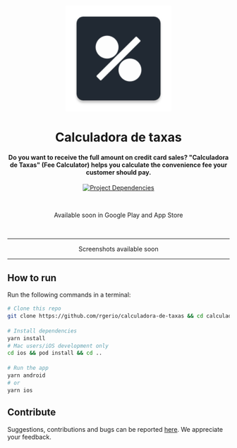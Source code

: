 <p align="center">
    <img src="https://github.com/rgerio/calculadora-de-taxas/blob/main/android/app/src/main/res/mipmap-xxxhdpi/ic_launcher.png" width="240px" alt="Calculadora de Taxas logo">
    <h1 align="center">Calculadora de taxas</h1>
</p>
<h4 align="center">Do you want to receive the full amount on credit card sales? "Calculadora de Taxas" (Fee Calculator) helps you calculate the convenience fee your customer should pay.</h4>

<p align="center">
  <a href="https://github.com/react-native-community/releases/blob/master/CHANGELOG.md">
    <img src="https://img.shields.io/github/package-json/dependency-version/rgerio/calculadora-de-taxas/react-native?color=%2361dafb" alt="Project Dependencies">
  </a>
</p>

<br />

<p align="center">
  Available soon in Google Play and App Store
</p>

<br />


---

<p align="center">
  Screenshots available soon
</p>

---

## How to run

Run the following commands in a terminal:

```bash
# Clone this repo
git clone https://github.com/rgerio/calculadora-de-taxas && cd calculadora-de-taxas

# Install dependencies
yarn install
# Mac users/iOS development only
cd ios && pod install && cd ..

# Run the app
yarn android
# or
yarn ios
```

## Contribute

Suggestions, contributions and bugs can be reported [here](https://github.com/rgerio/calculadora-de-taxas/issues). We appreciate your feedback.
